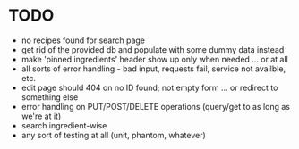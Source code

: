 # TODO 
* no recipes found for search page
* get rid of the provided db and populate with some dummy data instead
* make 'pinned ingredients' header show up only when needed ... or at all
* all sorts of error handling - bad input, requests fail, service not availble, etc.
* edit page should 404 on no ID found; not empty form ... or redirect to something else
* error handling on PUT/POST/DELETE operations (query/get to as long as we're at it)
* search ingredient-wise
* any sort of testing at all (unit, phantom, whatever)
